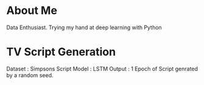 # About Me #
Data Enthusiast. 
Trying my hand at deep learning with Python

# TV Script Generation #
Dataset : Simpsons Script
Model : LSTM
Output : 1 Epoch of Script genrated by a random seed. 
